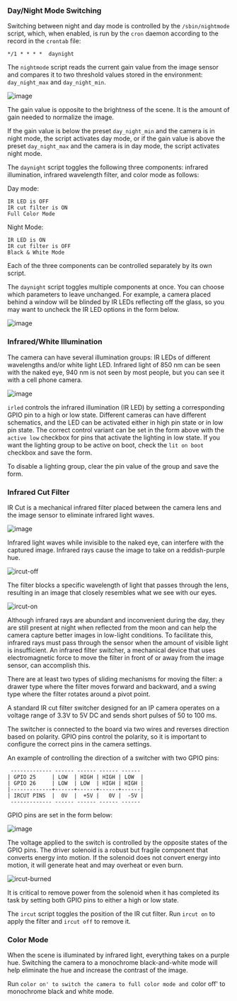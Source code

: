 ### Day/Night Mode Switching

Switching between night and day mode is controlled by the `/sbin/nightmode` script, which, when enabled, is run by the `cron` daemon according to the record in the `crontab` file:

```
*/1 * * * *  daynight
```

The `nightmode` script reads the current gain value from the image sensor and compares it to two threshold values stored in the environment: `day_night_max` and `day_night_min`.

![image](https://github.com/user-attachments/assets/11cb282d-eab6-47f5-b0c8-ab87dcda18e9)

The gain value is opposite to the brightness of the scene. It is the amount of gain needed to normalize the image.

If the gain value is below the preset `day_night_min` and the camera is in night mode, the script activates day mode, or if the gain value is above the preset `day_night_max` and the camera is in day mode, the script activates night mode.

The `daynight` script toggles the following three components: infrared illumination, infrared wavelength filter, and color mode as follows:

Day mode:

    IR LED is OFF
    IR cut filter is ON
    Full Color Mode

Night Mode:

    IR LED is ON
    IR cut filter is OFF
    Black & White Mode

Each of the three components can be controlled separately by its own script.

The `daynight` script toggles multiple components at once. You can choose which parameters to leave unchanged.
For example, a camera placed behind a window will be blinded by IR LEDs reflecting off the glass, so you may want to uncheck the IR LED options in the form below.

![image](https://github.com/user-attachments/assets/4c8c37fe-0f67-40a7-9d7d-e58d191936b3)


### Infrared/White Illumination

The camera can have several illumination groups: IR LEDs of different wavelengths and/or white light LED. Infrared light of 850 nm can be seen with the naked eye, 940 nm is not seen by most people, but you can see it with a cell phone camera.

![image](https://github.com/user-attachments/assets/7728342d-f895-495b-807c-c25bc0dfd06e)

`irled` controls the infrared illumination (IR LED) by setting a corresponding GPIO pin to a high or low state. Different cameras can have different schematics, and the LED can be activated either in high pin state or in low pin state. The correct control variant can be set in the form above with the `active low` checkbox for pins that activate the lighting in low state. If you want the lighting group to be active on boot, check the `lit on boot` checkbox and save the form.

To disable a lighting group, clear the pin value of the group and save the form.

### Infrared Cut Filter

IR Cut is a mechanical infrared filter placed between the camera lens and the image sensor to eliminate infrared light waves.

![image](https://github.com/user-attachments/assets/9ee9d281-fd26-48a6-b8af-01e378002036)

Infrared light waves while invisible to the naked eye, can interfere with the captured image. Infrared rays cause the image to take on a reddish-purple hue.

![ircut-off](https://github.com/user-attachments/assets/ead57eba-7bd4-4ed6-8106-9179f27dcfc8)

The filter blocks a specific wavelength of light that passes through the lens, resulting in an image that closely resembles what we see with our eyes.

![ircut-on](https://github.com/user-attachments/assets/f8537443-5e15-42f1-80c2-e1137ce5ff16)

Although infrared rays are abundant and inconvenient during the day, they are still present at night when reflected from the moon and can help the camera capture better images in low-light conditions. To facilitate this, infrared rays must pass through the sensor when the amount of visible light is insufficient. An infrared filter switcher, a mechanical device that uses electromagnetic force to move the filter in front of or away from the image sensor, can accomplish this.

There are at least two types of sliding mechanisms for moving the filter: a drawer type where the filter moves forward and backward, and a swing type where the filter rotates around a pivot point.

A standard IR cut filter switcher designed for an IP camera operates on a voltage range of 3.3V to 5V DC and sends short pulses of 50 to 100 ms.

The switcher is connected to the board via two wires and reverses direction based on polarity. GPIO pins control the polarity, so it is important to configure the correct pins in the camera settings.

An example of controlling the direction of a switcher with two GPIO pins:

```
 ------------- ------ ------ ------ ------ 
| GPIO 25     | LOW  | HIGH | HIGH | LOW  |
| GPIO 26     | LOW  | LOW  | HIGH | HIGH |
|-------------+------+------+------+------|
| IRCUT PINS  |  0V  |  +5V |   0V |  -5V |
 ------------- ------ ------ ------ ------ 
```

GPIO pins are set in the form below:

![image](https://github.com/user-attachments/assets/f3a428b3-9446-4d84-9281-d045ee8438d6)

The voltage applied to the switch is controlled by the opposite states of the GPIO pins. The driver solenoid is a robust but fragile component that converts energy into motion. If the solenoid does not convert energy into motion, it will generate heat and may overheat or even burn.

![ircut-burned](https://github.com/user-attachments/assets/aa5c4c0d-9e25-40db-a03e-36add6505b6a)

It is critical to remove power from the solenoid when it has completed its task by setting both GPIO pins to either a high or low state.

The `ircut` script toggles the position of the IR cut filter. Run `ircut on` to apply the filter and `ircut off` to remove it.

### Color Mode

When the scene is illuminated by infrared light, everything takes on a purple hue. Switching the camera to a monochrome black-and-white mode will help eliminate the hue and increase the contrast of the image.

Run `color on' to switch the camera to full color mode and `color off' to monochrome black and white mode.
